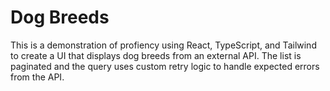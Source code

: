 # Dog Breeds

This is a demonstration of profiency using React, TypeScript, and Tailwind to create a UI that displays dog breeds from an external API.
The list is paginated and the query uses custom retry logic to handle expected errors from the API.
